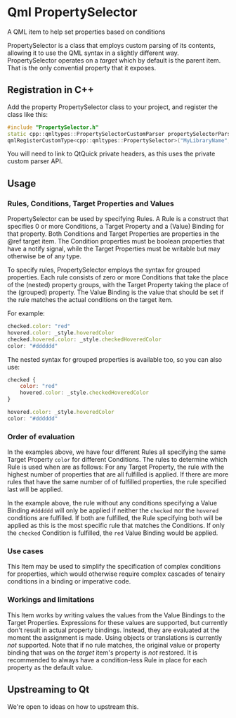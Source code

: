 # Qml PropertySelector

A QML item to help set properties based on conditions

PropertySelector is a class that employs custom parsing of its contents, allowing it to
use the QML syntax in a slightly different way. PropertySelector operates on a *target*
which by default is the parent item. That is the only convential property that it exposes.


## Registration in C++

Add the property PropertySelector class to your project, and register the class like this:
```cpp
#include "PropertySelector.h"
static cpp::qmltypes::PropertySelectorCustomParser propertySelectorParser;
qmlRegisterCustomType<cpp::qmltypes::PropertySelector>("MyLibraryName", 1, 0, "PropertySelector", &propertySelectorParser);
```

You will need to link to QtQuick private headers, as this uses the private custom parser API.

## Usage
### Rules, Conditions, Target Properties and Values
PropertySelector can be used by specifying Rules. A Rule is a construct that specifies 0 or
more Conditions, a Target Property and a (Value) Binding for that property. Both Conditions
and Target Properties are properties in the @ref target item. The Condition properties
must be boolean properties that have a notify signal, while the Target Properties must be
writable but may otherwise be of any type.

To specify rules, PropertySelector employs the syntax for grouped properties. Each rule
consists of zero or more Conditions that take the place of the (nested) property groups,
with the Target Property taking the place of the (grouped) property. The Value Binding is
the value that should be set if the rule matches the actual conditions on the target item.

For example:
```qml
checked.color: "red"
hovered.color: _style.hoveredColor
checked.hovered.color: _style.checkedHoveredColor
color: "#dddddd"
```

The nested syntax for grouped properties is available too, so you can also use:
```qml
checked {
    color: "red"
    hovered.color: _style.checkedHoveredColor
}

hovered.color: _style.hoveredColor
color: "#dddddd"
```

### Order of evaluation
In the examples above, we have four different Rules all specifying the same Target Property
`color` for different Conditions. The rules to determine which Rule is used when are as
follows: For any Target Property, the rule with the highest number of properties that are
all fulfilled is applied. If there are more rules that have the same number of of fulfilled
properties, the rule specified last will be applied.

In the example above, the rule without any conditions specifying a Value Binding `#dddddd`
will only be applied if neither the `checked` nor the `hovered` conditions are fulfilled.
If both are fulfilled, the Rule specifying both will be applied as this is the most
specific rule that matches the Conditions. If only the `checked` Condition is fulfilled,
the `red` Value Binding would be applied.

### Use cases
This Item may be used to simplify the specification of complex conditions for properties,
which would otherwise require complex cascades of tenairy conditions in a binding or
imperative code.

### Workings and limitations
This Item works by writing values the values from the Value Bindings to the Target
Properties. Expressions for these values are supported, but currently don't result in
actual property bindings. Instead, they are evaluated at the moment the assignment is
made. Using objects or translations is currently *not* supported. Note that if no rule
matches, the original value or property binding that was on the *target* item's
property is *not* restored. It is recommended to always have a condition-less Rule in
place for each property as the default value.


## Upstreaming to Qt

We're open to ideas on how to upstream this.
